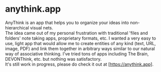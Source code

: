 # anythink.app
AnyThink is an app that helps you to organize your ideas into non-hierarchical visual nets.  
The idea came out of my personal frustration with traditional 'files and folders' note taking apps, proprietary formats, etc. I wanted a very easy to use, light app that would allow me to create entities of any kind (text, URL, image, PDF) and link them together in arbitrary ways similar to our natural way of associative thinking. I've tried tons of apps including The Brain, DEVONThink, etc. but nothing was satisfactory.  
It's still work in progress, please do check it out at [https://anythink.app].
